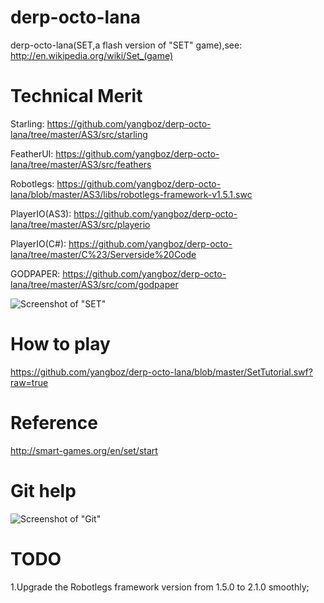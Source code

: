 derp-octo-lana
==============

derp-octo-lana(SET,a flash version of "SET" game),see: http://en.wikipedia.org/wiki/Set_(game)

Technical Merit
==============

Starling: https://github.com/yangboz/derp-octo-lana/tree/master/AS3/src/starling

FeatherUI: https://github.com/yangboz/derp-octo-lana/tree/master/AS3/src/feathers

Robotlegs: https://github.com/yangboz/derp-octo-lana/blob/master/AS3/libs/robotlegs-framework-v1.5.1.swc

PlayerIO(AS3): https://github.com/yangboz/derp-octo-lana/tree/master/AS3/src/playerio

PlayerIO(C#): https://github.com/yangboz/derp-octo-lana/tree/master/C%23/Serverside%20Code

GODPAPER: https://github.com/yangboz/derp-octo-lana/tree/master/AS3/src/com/godpaper

![Screenshot of "SET"](https://raw.github.com/yangboz/derp-octo-lana/master/AS3/resources/snapshot_SET_00.jpg)

How to play
==============

https://github.com/yangboz/derp-octo-lana/blob/master/SetTutorial.swf?raw=true

Reference
==============

http://smart-games.org/en/set/start

Git help
==============

![Screenshot of "Git"](https://raw.github.com/yangboz/derp-octo-lana/master/git.png)

TODO
==============

1.Upgrade the Robotlegs framework version from 1.5.0 to 2.1.0 smoothly;
